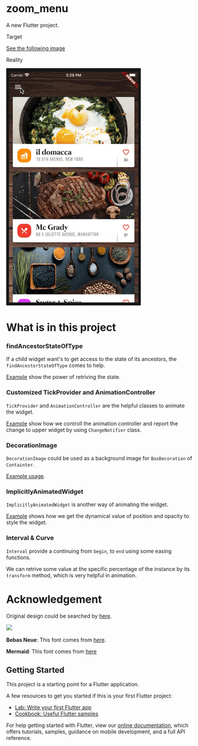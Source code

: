 # zoom_menu

A new Flutter project.

Target

[See the following image](#target)

Reality

![](./screenshot.gif)

# What is in this project

### findAncestorStateOfType

If a child widget want's to get access to the state of its ancestors, the `findAncestorStateOfType` comes to help.

[Example](./lib/zoom_scaffold.dart#L167) show the power of retriving the state.

### Customized TickProvider and AnimationController

`TickProvider` and `AnimationController` are the helpful classes to animate the widget.

[Example](./lib/zoom_scaffold.dart#L190) show how we controll the animation controller and report the change to upper widget by using `ChangeNotifier` class.

### DecorationImage

`DecorationImage` could be used as a background image for `BoxDecoration` of `Containter`.

[Example usage](./lib/menu_screen.dart#L48).

### ImplicitlyAnimatedWidget

`ImplicitlyAnimatedWidget` is another way of animating the widget.

[Example](./lib/menu_screen.dart#L157) shows how we get the dynamical value of position and opacity to style the widget.

### Interval & Curve

`Interval` provide a continuing from `begin`, to `end` using some easing functions.

We can retrive some value at the specific percentage of the instance by its `transform` method, which is very helpful in animation.

# Acknowledgement

<a id="target"></a>
Original design could be searched by [here](https://dribbble.com/search/paleo%20paddock).

![](https://cdn.dribbble.com/users/5576/screenshots/2729372/menu-opt.gif)


**Bebas Neue**: This font comes from [here](https://www.dafont.com/bebas-neue.font).

**Mermaid**: This font comes from [here](https://www.dafontfree.net/freefonts-mermaid-f21276.htm)


## Getting Started

This project is a starting point for a Flutter application.

A few resources to get you started if this is your first Flutter project:

- [Lab: Write your first Flutter app](https://flutter.dev/docs/get-started/codelab)
- [Cookbook: Useful Flutter samples](https://flutter.dev/docs/cookbook)

For help getting started with Flutter, view our
[online documentation](https://flutter.dev/docs), which offers tutorials,
samples, guidance on mobile development, and a full API reference.
